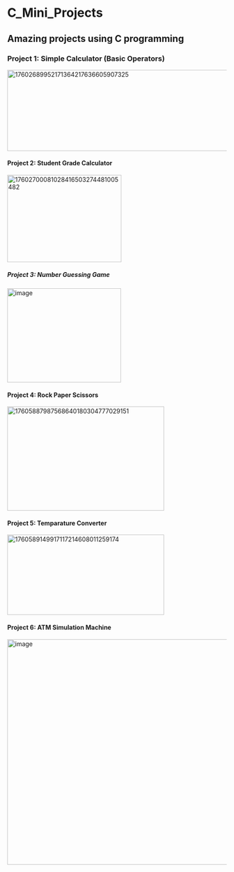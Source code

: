 # C_Mini_Projects

##  Amazing projects using C programming 


### Project 1: Simple Calculator (Basic Operators)

<img width="618" height="186" alt="17602689952171364217636605907325" src="https://github.com/user-attachments/assets/562a2fc1-7fd3-4350-b1f2-7f8eef034847" />

#### Project 2: Student Grade Calculator

<img width="262" height="200" alt="17602700081028416503274481005482" src="https://github.com/user-attachments/assets/4c4baf97-799a-49ce-bb8b-53a83f0b96f4" />

##### Project 3: Number Guessing Game

<img width="261" height="216" alt="image" src="https://github.com/user-attachments/assets/0eee4184-be57-4c4c-90a9-abe56cc875a6" />


#### Project 4: Rock Paper Scissors 
<img width="360" height="239" alt="17605887987568640180304777029151" src="https://github.com/user-attachments/assets/c457b426-e0c7-4cd2-86d3-5f270b5627b2" />

#### Project 5: Temparature Converter 
<img width="360" height="184" alt="1760589149917117214608011259174" src="https://github.com/user-attachments/assets/833b1904-27a6-4117-95a7-bfdb378d03ba" />

#### Project 6: ATM Simulation Machine

<img width="516" height="517" alt="image" src="https://github.com/user-attachments/assets/ede5dea4-ad68-4bec-8e74-da60cdf4c5e3" />

